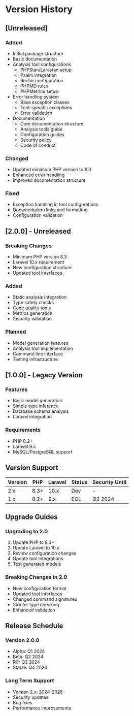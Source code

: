 # Version History

## [Unreleased]

### Added
- Initial package structure
- Basic documentation
- Analysis tool configurations
  - PHPStan/Larastan setup
  - Psalm integration
  - Rector configuration
  - PHPMD rules
  - PHPMetrics setup
- Error handling system
  - Base exception classes
  - Tool-specific exceptions
  - Error validation
- Documentation
  - Core documentation structure
  - Analysis tools guide
  - Configuration guides
  - Security policy
  - Code of conduct

### Changed
- Updated minimum PHP version to 8.3
- Enhanced error handling
- Improved documentation structure

### Fixed
- Exception handling in tool configurations
- Documentation links and formatting
- Configuration validation

## [2.0.0] - Unreleased

### Breaking Changes
- Minimum PHP version 8.3
- Laravel 10.x requirement
- New configuration structure
- Updated tool interfaces

### Added
- Static analysis integration
- Type safety checks
- Code quality tools
- Metrics generation
- Security validation

### Planned
- Model generation features
- Analysis tool implementation
- Command line interface
- Testing infrastructure

## [1.0.0] - Legacy Version

### Features
- Basic model generation
- Simple type inference
- Database schema analysis
- Laravel integration

### Requirements
- PHP 8.2+
- Laravel 9.x
- MySQL/PostgreSQL support

## Version Support

| Version | PHP  | Laravel | Status | Security Until |
| ------- | ---- | ------- | ------ | -------------- |
| 2.x     | 8.3+ | 10.x    | Dev    | -              |
| 1.x     | 8.2+ | 9.x     | EOL    | Q2 2024        |

## Upgrade Guides

### Upgrading to 2.0
1. Update PHP to 8.3+
2. Update Laravel to 10.x
3. Review configuration changes
4. Update tool integrations
5. Test generated models

### Breaking Changes in 2.0
- New configuration format
- Updated tool interfaces
- Changed command signatures
- Stricter type checking
- Enhanced validation

## Release Schedule

### Version 2.0.0
- Alpha: Q1 2024
- Beta: Q2 2024
- RC: Q3 2024
- Stable: Q4 2024

### Long Term Support
- Version 2.x: 2024-2026
- Security updates
- Bug fixes
- Performance improvements
